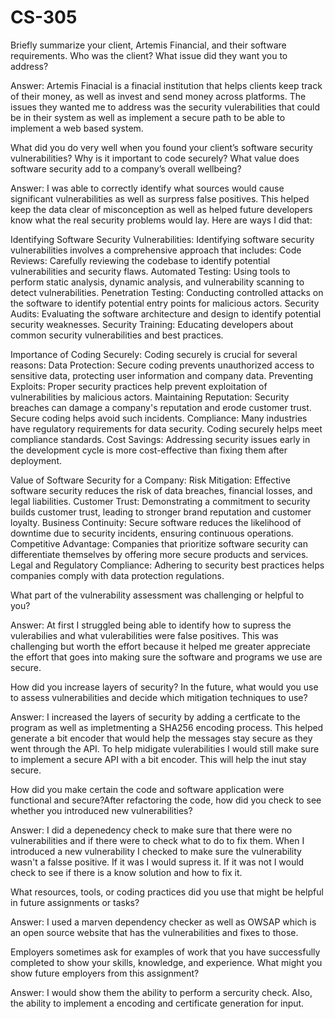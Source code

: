 # CS-305

Briefly summarize your client, Artemis Financial, and their software requirements. Who was the client? What issue did they want you to address?

  Answer: Artemis Finacial is a finacial institution that helps clients keep track of their money, as well as invest and send money across platforms. The issues they wanted me to address was the security vulerabilities that could be in their system as well as implement a secure path to be able to implement a web based system.
  
What did you do very well when you found your client’s software security vulnerabilities? Why is it important to code securely? What value does software security add to a company’s overall wellbeing?

  Answer: I was able to correctly identify what sources would cause significant vulnerabilities as well as surpress false positives. This helped keep the data clear of misconception as well as helped future developers know what the real security problems would lay. Here are ways I did that:

Identifying Software Security Vulnerabilities:
Identifying software security vulnerabilities involves a comprehensive approach that includes:
Code Reviews: Carefully reviewing the codebase to identify potential vulnerabilities and security flaws.
Automated Testing: Using tools to perform static analysis, dynamic analysis, and vulnerability scanning to detect vulnerabilities.
Penetration Testing: Conducting controlled attacks on the software to identify potential entry points for malicious actors.
Security Audits: Evaluating the software architecture and design to identify potential security weaknesses.
Security Training: Educating developers about common security vulnerabilities and best practices.

Importance of Coding Securely:
Coding securely is crucial for several reasons:
Data Protection: Secure coding prevents unauthorized access to sensitive data, protecting user information and company data.
Preventing Exploits: Proper security practices help prevent exploitation of vulnerabilities by malicious actors.
Maintaining Reputation: Security breaches can damage a company's reputation and erode customer trust. Secure coding helps avoid such incidents.
Compliance: Many industries have regulatory requirements for data security. Coding securely helps meet compliance standards.
Cost Savings: Addressing security issues early in the development cycle is more cost-effective than fixing them after deployment.

Value of Software Security for a Company:
Risk Mitigation: Effective software security reduces the risk of data breaches, financial losses, and legal liabilities.
Customer Trust: Demonstrating a commitment to security builds customer trust, leading to stronger brand reputation and customer loyalty.
Business Continuity: Secure software reduces the likelihood of downtime due to security incidents, ensuring continuous operations.
Competitive Advantage: Companies that prioritize software security can differentiate themselves by offering more secure products and services.
Legal and Regulatory Compliance: Adhering to security best practices helps companies comply with data protection regulations.
  
  
What part of the vulnerability assessment was challenging or helpful to you?

  Answer: At first I struggled being able to identify how to supress the vulerabilies and what vulerabilities were false positives. This was challenging but worth the effort because it helped me greater appreciate the effort that goes into making sure the software and programs we use are secure.
  
How did you increase layers of security? In the future, what would you use to assess vulnerabilities and decide which mitigation techniques to use?

  Answer: I increased the layers of security by adding a certficate to the program as well as impletmenting a SHA256 encoding process. This helped generate a bit encoder that would help the messages stay secure as they went through the API.
  To help midigate vulerabilities I would still make sure to implement a secure API with a bit encoder. This will help the inut stay secure.
  
How did you make certain the code and software application were functional and secure?After refactoring the code, how did you check to see whether you introduced new vulnerabilities?

  Answer: I did a depenedency check to make sure that there were no vulnerabilities and if there were to check what to do to fix them. When I introduced a new vulnerability I checked to make sure the vulnerability wasn't a falsse positive. If it was I would supress it. If it was not I would check to see if there is a know solution and how to fix it.
  
What resources, tools, or coding practices did you use that might be helpful in future assignments or tasks?

  Answer: I used a marven dependency checker as well as OWSAP which is an open source website that has the vulnerabilities and fixes to those.
  
Employers sometimes ask for examples of work that you have successfully completed to show your skills, knowledge, and experience. What might you show future employers from this assignment?

  Answer: I would show them the ability to perform a sercurity check. Also, the ability to implement a encoding and certificate generation for input.
  

